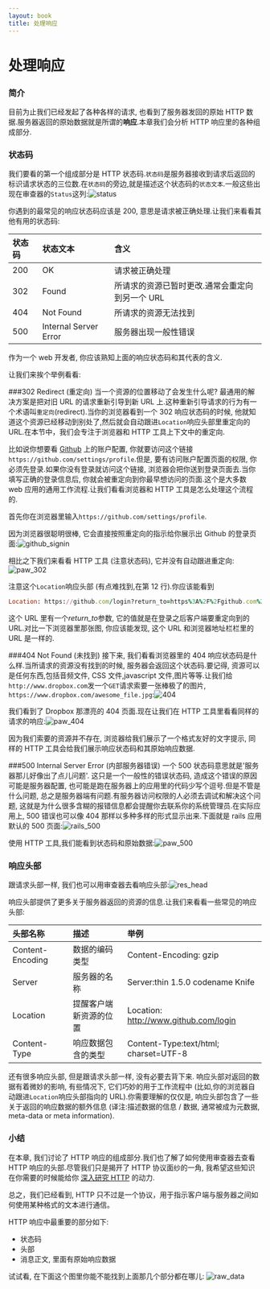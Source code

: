 ```yaml
---
layout: book
title: 处理响应
---
```


# 处理响应

### 简介
目前为止我们已经发起了各种各样的请求, 也看到了服务器发回的原始 HTTP 数据.服务器返回的原始数据就是所谓的**响应**.本章我们会分析 HTTP 响应里的各种组成部分.

### 状态码
我们要看的第一个组成部分是 HTTP 状态码.```状态码```是服务器接收到请求后返回的标识请求状态的三位数.在```状态码```的旁边,就是描述这个状态码的```状态文本```.一般这些出现在审查器的```Status```这列:![status](../../images/status_inspector.png)

你遇到的最常见的响应状态码应该是 200, 意思是请求被正确处理.让我们来看看其他有用的状态码:

|状态码  | 状态文本 | 含义 |
|:------------- |:---------------| :-------------|
| 200 | OK | 请求被正确处理 |
| 302 | Found | 所请求的资源已暂时更改.通常会重定向到另一个 URL |
| 404 | Not Found | 所请求的资源无法找到  |
| 500 | Internal Server Error | 服务器出现一般性错误 |

作为一个 web 开发者, 你应该熟知上面的响应状态码和其代表的含义.

让我们来挨个举例看看:

###302 Redirect (重定向)
当一个资源的位置移动了会发生什么呢? 最通用的解决方案是把对旧 URL 的请求重新引导到新 URL 上.这种重新引导请求的行为有一个术语叫```重定向```(redirect).当你的浏览器看到一个 302 响应状态码的时候, 他就知道这个资源已经移动到别处了,然后就会自动跟进```Location```响应头部里重定向的 URL.在本节中，我们会专注于浏览器和 HTTP 工具上下文中的重定向.

比如说你想要看 [Github](http://www.github.com/) 上的账户配置, 你就要访问这个链接```https://github.com/settings/profile```.但是, 要有访问账户配置页面的权限, 你必须先登录.如果你没有登录就访问这个链接, 浏览器会把你送到登录页面去.当你填写正确的登录信息后, 你就会被重定向到你最早想访问的页面.这个是大多数 web 应用的通用工作流程.让我们看看浏览器和 HTTP 工具是怎么处理这个流程的.

首先你在浏览器里输入```https://github.com/settings/profile```.

因为浏览器很聪明很棒, 它会直接按照重定向的指示给你展示出 Github 的登录页面:![github_signin](../../images/browser_302_redirect.png)

相比之下我们来看看 HTTP 工具 (注意状态码), 它并没有自动跟进重定向:![paw_302](../../images/http_tool_302_redirect.png)

注意这个```Location```响应头部 (有点难找到,在第 12 行).你应该能看到
```ruby
Location: https://github.com/login?return_to=https%3A%2F%2Fgithub.com%2Fsettings%2Fprofile
```
这个 URL 里有一个*return_to*参数, 它的值就是在登录之后客户端要重定向到的 URL.对比一下浏览器里那张图, 你应该能发现, 这个 URL 和浏览器地址栏栏里的 URL 是一样的.

###404 Not Found (未找到)
接下来, 我们看看浏览器里的 404 响应状态码是什么样.当所请求的资源没有找到的时候, 服务器会返回这个状态码.要记得, 资源可以是任何东西,包括音频文件, CSS 文件,javascript 文件,图片等等.让我们给```http://www.dropbox.com```发一个```GET```请求索要一张棒极了的图片, ```https://www.dropbox.com/awesome_file.jpg```:![404](../../images/dropbox_404.png)

我们看到了 Dropbox 那漂亮的 404 页面.现在让我们在 HTTP 工具里看看同样的请求的响应:![paw_404](../../images/dropbox_httptool_404.png)

因为我们索要的资源并不存在, 浏览器给我们展示了一个格式友好的文字提示, 同样的 HTTP 工具会给我们展示响应状态码和其原始响应数据.

###500 Internal Server Error (内部服务器错误)
一个 500 状态码意思就是'服务器那儿好像出了点儿问题'. 这只是一个一般性的错误状态码, 造成这个错误的原因可能是服务器配置, 也可能是跑在服务器上的应用里的代码少写个逗号.但是不管是什么问题, 总之是服务器端有问题.有服务器访问权限的人必须去调试和解决这个问题, 这就是为什么很多含糊的报错信息都会提醒你去联系你的系统管理员.在实际应用上, 500 错误也可以像 404 那样以多种多样的形式显示出来.下面就是 rails 应用默认的 500 页面:![rails_500](../../images/browser_500.png)

使用 HTTP 工具,我们能看到状态码和原始数据:![paw_500](../../images/http_tool_500.png)

### 响应头部
跟请求头部一样, 我们也可以用审查器去看响应头部:![res_head](../../images/http_response_headers.png)

响应头部提供了更多关于服务器返回的资源的信息.让我们来看看一些常见的响应头部:

|头部名称  | 描述 | 举例 |
|:------------- |:---------------| :-------------|
| Content-Encoding | 数据的编码类型 | Content-Encoding: gzip |
| Server | 服务器的名称 | Server:thin 1.5.0 codename Knife |
| Location | 提醒客户端新资源的位置 | Location: http://www.github.com/login |
| Content-Type | 响应数据包含的类型 | Content-Type:text/html; charset=UTF-8 |

还有很多响应头部, 但是跟请求头部一样, 没有必要去背下来. 响应头部对返回的数据有着微妙的影响, 有些情况下, 它们巧妙的用于工作流程中 (比如,你的浏览器自动跟进```Location```响应头部指向的 URL).你需要理解的仅仅是, 响应头部包含了一些关于返回的响应数据的额外信息 (译注:描述数据的信息 / 数据, 通常被成为元数据, meta-data or meta information).

### 小结
在本章, 我们讨论了 HTTP 响应的组成部分.我们也了解了如何使用审查器去查看 HTTP 响应的头部.尽管我们只是揭开了 HTTP 协议面纱的一角, 我希望这些知识在你需要的时候能给你 [深入研究 HTTP](http://en.wikipedia.org/wiki/Hypertext_Transfer_Protocol) 的动力.

总之，我们已经看到, HTTP 只不过是一个协议，用于指示客户端与服务器之间如何使用某种格式的文本进行通信。

HTTP 响应中最重要的部分如下:
* 状态码
* 头部
* 消息正文, 里面有原始响应数据

试试看, 在下面这个图里你能不能找到上面那几个部分都在哪儿:
![raw_data](../../images/request_http_tool.png)

